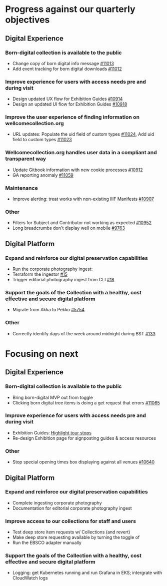 # Progress against our quarterly objectives
## Digital Experience
### Born-digital collection is available to the public
- Change copy of born digital info message [#11013](https://github.com/wellcomecollection/wellcomecollection.org/issues/11013)
- Add event tracking for born digital downloads [#11012](https://github.com/wellcomecollection/wellcomecollection.org/issues/11012)

### Improve experience for users with access needs pre and during visit
- Design updated UX flow for Exhibition Guides [#10914](https://github.com/wellcomecollection/wellcomecollection.org/issues/10914)
- Design an updated UI flow for Exhibition Guides [#10918](https://github.com/wellcomecollection/wellcomecollection.org/issues/10918)

### Improve the user experience of finding information on wellcomecollection.org
- URL updates: Populate the uid field of custom types [#11024](https://github.com/wellcomecollection/wellcomecollection.org/issues/11024), Add uid field to custom types [#11023](https://github.com/wellcomecollection/wellcomecollection.org/issues/11023)
 
### Wellcomecollection.org handles user data in a compliant and transparent way
- Update Gitbook information with new cookie processes [#10912](https://github.com/wellcomecollection/wellcomecollection.org/issues/10912)
- GA reporting anomaly [#11059](https://github.com/wellcomecollection/wellcomecollection.org/issues/11059)

### Maintenance
-	Improve alerting: treat works with non-existing IIIF Manifests [#10907](https://github.com/wellcomecollection/wellcomecollection.org/issues/10907)

### Other
- Filters for Subject and Contributor not working as expected [#10952](https://github.com/wellcomecollection/wellcomecollection.org/issues/10952)
- Long breadcrumbs don't display well on mobile [#9763](https://github.com/wellcomecollection/wellcomecollection.org/issues/9763)

## Digital Platform
### Expand and reinforce our digital preservation capabilities
- Run the corporate photography ingest:
- Terraform the ingestor [#15](https://github.com/wellcomecollection/editorial-photography-ingest/issues/15)
- Trigger editorial photography ingest from CLI [#18](https://github.com/wellcomecollection/editorial-photography-ingest/issues/18)

### Support the goals of the Collection with a healthy, cost effective and secure digital platform
- Migrate from Akka to Pekko [#5754](https://github.com/wellcomecollection/platform/issues/5754)

### Other
-	Correctly identify days of the week around midnight during BST [#133](https://github.com/wellcomecollection/content-api/issues/133)


# Focusing on next
## Digital Experience

### Born-digital collection is available to the public
-	Bring born-digital MVP out from toggle
-	Clicking born digital tree items is doing a get request that errors [#11065](https://github.com/wellcomecollection/wellcomecollection.org/issues/11065)

### Improve experience for users with access needs pre and during visit
- Exhibition Guides: [Highlight tour stops](https://github.com/orgs/wellcomecollection/projects/18/views/1?filterQuery=milestone%3A%22Exhibition+highlight+tour+stops%22+)
- Re-design Exhibition page for signposting guides & access resources

### Other
- Stop special opening times box displaying against all venues [#10640](https://github.com/wellcomecollection/wellcomecollection.org/issues/10640)

## Digital Platform
### Expand and reinforce our digital preservation capabilities
- Complete ingesting corporate photography
- Documentation for editorial corporate photography ingest

### Improve access to our collections for staff and users
-	Test deep store item requests w/ Collections (and revert)
-	Make deep store requesting available by turning the toggle of
-	Run the EBSCO adapter manually

### Support the goals of the Collection with a healthy, cost effective and secure digital platform
- Logging: get Kubernetes running and run Grafana in EKS; intergrate with CloudWatch logs
